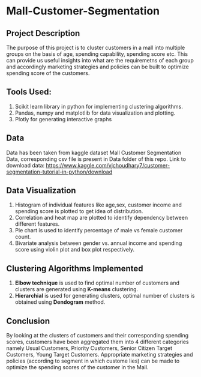 # Mall-Customer-Segmentation
## Project Description
The purpose of this project is to cluster customers in a mall into multiple groups on the basis of age, spending capability, spending score etc. This can provide us useful insights into what are the requiremetns of each group and accordingly marketing strategies and policies can be built to optimize spending score of the customers. 

## Tools Used:
1. Scikit learn library in python for implementing clustering algorithms.
2. Pandas, numpy and matplotlib for data visualization and plotting.
3. Plotly for generating interactive graphs

## Data
Data has been taken from kaggle dataset Mall Customer Segmentation Data, corresponding csv file is present in Data folder of this repo. Link to download data: 
https://www.kaggle.com/vjchoudhary7/customer-segmentation-tutorial-in-python/download

## Data Visualization
1. Histogram of individual features like age,sex, customer income and spending score is plotted to get idea of distribution.
2. Correlation and heat map are plotted to identify dependency between different features.
3. Pie chart is used to identify percentage of male vs female customer count.
4. Bivariate analysis between gender vs. annual income and spending score using violin plot and box plot respectively.

## Clustering Algorithms Implemented
1. **Elbow technique** is used to find optimal number of customers and clusters are generated using **K-means** clustering.
2. **Hierarchial** is used for generating clusters, optimal number of clusters is obtained using **Dendogram** method.

## Conclusion
By looking at the clusters of customers and their corresponding spending scores, customers have been aggregated them into 4 different categories namely Usual Customers, Priority Customers, Senior Citizen Target Customers, Young Target Customers. Appropriate marketing strategies and policies (according to segment in which custome lies) can be made to optimize the spending scores of the customer in the Mall.




